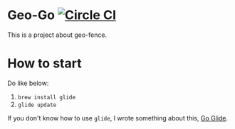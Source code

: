 # Geo-Go [![Circle CI](https://circleci.com/gh/xiaoyusilen/geo-go.svg?style=svg)](https://circleci.com/gh/xiaoyusilen/geo-go)
This is a project about geo-fence.

# How to start
Do like below:
1. `brew install glide`
2. `glide update`

If you don't know how to use `glide`, I wrote something about this, [Go Glide](http://xiaoyu.world/2017/02/14/go-package-manage-tool/).
